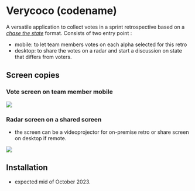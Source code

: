 # Verycoco (codename)

A versatile application to collect votes in a sprint retrospective based on a [_chase the state_](https://openpracticelibrary.com/practice/chase-the-state/) format.
Consists of two entry point :
- mobile: to let team members votes on each alpha selected for this retro
- desktop: to share the votes on a radar and start a discussion on state that differs from voters.

## Screen copies

### Vote screen on team member mobile
![](https://i.imgur.com/n3f9YRA.png)

### Radar screen on a shared screen
- the screen can be a videoprojector for on-premise retro or share screen on desktop if remote.

![](https://i.imgur.com/TSajvLb.png)

## Installation
- expected mid of October 2023.
